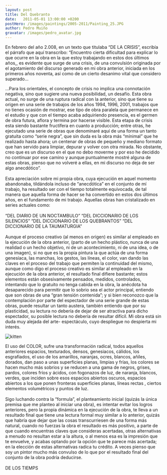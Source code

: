 ```yaml
---
layout: post
title: Del Quebranto
date:   2011-05-01 13:00:00 +0200
postHero: /images/paintings/2005-2011/Painting_25.JPG
author: Pedro Muiño
gravatar: /images/pedro_avatar.jpg
---
```


En febrero del año 2.008, en un texto que titulaba “DE LA CRISIS”, escribía el párrafo que aquí transcribo: “Encuentro cierta dificultad para explicar lo que ocurre en la obra en la que estoy trabajando en estos dos últimos años,, es evidente que surge de una crisis, de una convulsión originada por el agotamiento del discurso generado en mi obra anterior, iniciada en los primeros años noventa, así como de un cierto desanimo vital que considero superado...  

...Para los orientales, el concepto de crisis no implica una connotación negativa, sino que sugiere una nueva posibilidad, un desafío. Esta obra actual, no surge de una ruptura radical con la anterior, sino que tiene su origen en una serie de trabajos de los años 1994, 1996, 2001, trabajos que no tienes ocasión de mostrar, ese tipo de obra paralela que permanece en el estudio y que con el tiempo acaba adquiriendo presencia, es el germen de obra futura, aflora y termina por hacerse visible. Esta etapa de crisis esta siendo bastante fructífera en cuanto a producción; entre otras, he ejecutado una serie de obras que denominaré aquí de una forma un tanto gratuita como “serie negra”, que sin duda es la obra más  “mínimal” que he realizado hasta ahora; un centenar de obras de pequeño y mediano formato que han servido para limpiar, depurar y volver con otra mirada. No obstante, creo que es un discurso en el que no debo moverme y por eso he decidido no continuar por ese camino y aunque puntualmente mostré alguna de estas obras,  pienso que no volveré a ellas, en mi discurso no deja de ser algo anecdótico”.  
<br>
Esta apreciación sobre mi propia obra, cuya ejecución en aquel momento abandonaba, tildándola incluso de “anecdótica” en el conjunto de mí trabajo, ha resultado ser con el tiempo totalmente equivocada, de tal manera que aquella forma de hacer se ha convertido en estos dos últimos años, en el fundamento de mi trabajo. Aquellas obras han cristalizado en series actuales como:  
<br>
“DEL DIARIO DE UN NOCTAMBULO”
“DEL DICCIONARIO DE LOS SILENCIOS”
“DEL DICCIONARIO DE LOS QUEBRANTOS”
“DEL DICCIONARIO DE LA TAUMATURGIA”  
<br>
Aunque el proceso creativo (al menos en origen) es similar al empleado en la ejecución de la obra anterior, (parto de un hecho plástico, nunca de una realidad o un hecho objetivo, ni de  un acontecimiento, ni de una idea, o de una imagen),  si no que es la propia pintura la que actúa de una forma genesíaca, las manchas, los gestos, las líneas, el color, van dando las claves en el proceso del trabajo que permiten la continuidad del mismo, aunque como digo el proceso creativo es similar al empleado en la ejecución de la obra anterior, el resultado final difiere bastante;  estos elementos están obsesivamente pensados, medidos, controlados, intentando que lo gratuito no tenga cabida en la obra, la anécdota ha desaparecido para permitir que lo sobrio  sea  el actor principal, entiendo que son obras de una “gran tensión contenida”; y si bien reconozco que la contemplación por parte del espectador de una serie grande de estas obras, puede resultar un tanto austera, también entiendo que por su plasticidad, su lectura no debería de dejar de ser atractiva para dicho espectador, su posible lectura no debería de resultar difícil. Mi obra está sin duda muy alejada del arte- espectáculo, cuyo despliegue no despierta mi interés.  

<img class="pull-left" src="https://placekitten.com/g/400/200" alt="kitten">  

El uso del COLOR, sufre una transformación radical, todos aquellos anteriores espacios, texturados, densos,  genesiacos, cálidos, los esgrafiados, el uso de los amarillos, naranjas, ocres, blancos, añiles, dorados, dan paso a unas superficies planas, limpias y frías, los colores se  hacen mucho más sobrios y se reducen a una gama de negros, grises, pardos, colores fríos y ácidos, con fogonazos de luz, de naranja, blancos, verdes, que inciden sobre esos espacios abiertos oscuros, espacios abiertos a los que ponen fronteras superficies planas, líneas rectas , ciertos elementos volumétricos y puntos de luz.  
<br>
Sigo luchando contra la “formula”, el planteamiento inicial (quizás la única premisa que me planteo al iniciar una obra), es intentar evitar los logros anteriores, pero la propia dinámica en la ejecución de la obra, te lleva a un resultado final que tiene una lectura formal muy similar  a lo anterior, quizás que habría que dejar que las cosas transcurriesen de una forma más natural, cuando no fuerzas la obra el resultado es más positivo, a parte de que cuando encuentras claves que consideras acertadas, otras alternativas a menudo no resultan estar a la altura, o al menos esa es la impresión que te envuelve, y acabas optando por la opción que te parece más acertada; en la elección de estas alternativas radica tu crédito. A veces pienso que soy un pintor mucho más convulso de lo que por el resultado final del conjunto de la obra podría deducirse.  
<br>
DE LOS TIEMPS  
<br>




